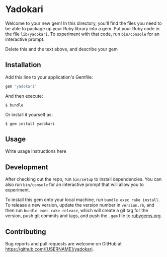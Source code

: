 # Yadokari

Welcome to your new gem! In this directory, you'll find the files you need to be able to package up your Ruby library into a gem. Put your Ruby code in the file `lib/yadokari`. To experiment with that code, run `bin/console` for an interactive prompt.

Delete this and the text above, and describe your gem

## Installation

Add this line to your application's Gemfile:

```ruby
gem 'yadokari'
```

And then execute:

    $ bundle

Or install it yourself as:

    $ gem install yadokari

## Usage

Write usage instructions here

## Development

After checking out the repo, run `bin/setup` to install dependencies. You can also run `bin/console` for an interactive prompt that will allow you to experiment.

To install this gem onto your local machine, run `bundle exec rake install`. To release a new version, update the version number in `version.rb`, and then run `bundle exec rake release`, which will create a git tag for the version, push git commits and tags, and push the `.gem` file to [rubygems.org](https://rubygems.org).

## Contributing

Bug reports and pull requests are welcome on GitHub at https://github.com/[USERNAME]/yadokari.
